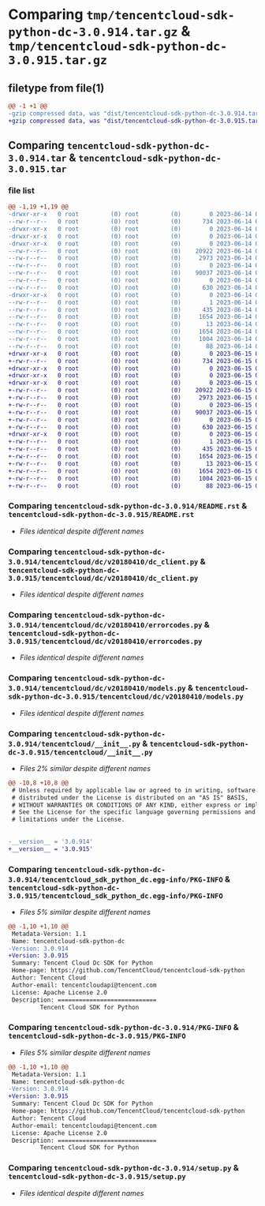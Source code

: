 # Comparing `tmp/tencentcloud-sdk-python-dc-3.0.914.tar.gz` & `tmp/tencentcloud-sdk-python-dc-3.0.915.tar.gz`

## filetype from file(1)

```diff
@@ -1 +1 @@
-gzip compressed data, was "dist/tencentcloud-sdk-python-dc-3.0.914.tar", last modified: Wed Jun 14 00:24:40 2023, max compression
+gzip compressed data, was "dist/tencentcloud-sdk-python-dc-3.0.915.tar", last modified: Thu Jun 15 00:23:43 2023, max compression
```

## Comparing `tencentcloud-sdk-python-dc-3.0.914.tar` & `tencentcloud-sdk-python-dc-3.0.915.tar`

### file list

```diff
@@ -1,19 +1,19 @@
-drwxr-xr-x   0 root         (0) root         (0)        0 2023-06-14 00:24:40.000000 tencentcloud-sdk-python-dc-3.0.914/
--rw-r--r--   0 root         (0) root         (0)      734 2023-06-14 00:24:39.000000 tencentcloud-sdk-python-dc-3.0.914/README.rst
-drwxr-xr-x   0 root         (0) root         (0)        0 2023-06-14 00:24:40.000000 tencentcloud-sdk-python-dc-3.0.914/tencentcloud/
-drwxr-xr-x   0 root         (0) root         (0)        0 2023-06-14 00:24:40.000000 tencentcloud-sdk-python-dc-3.0.914/tencentcloud/dc/
-drwxr-xr-x   0 root         (0) root         (0)        0 2023-06-14 00:24:40.000000 tencentcloud-sdk-python-dc-3.0.914/tencentcloud/dc/v20180410/
--rw-r--r--   0 root         (0) root         (0)    20922 2023-06-14 00:24:39.000000 tencentcloud-sdk-python-dc-3.0.914/tencentcloud/dc/v20180410/dc_client.py
--rw-r--r--   0 root         (0) root         (0)     2973 2023-06-14 00:24:39.000000 tencentcloud-sdk-python-dc-3.0.914/tencentcloud/dc/v20180410/errorcodes.py
--rw-r--r--   0 root         (0) root         (0)        0 2023-06-14 00:24:39.000000 tencentcloud-sdk-python-dc-3.0.914/tencentcloud/dc/v20180410/__init__.py
--rw-r--r--   0 root         (0) root         (0)    90037 2023-06-14 00:24:39.000000 tencentcloud-sdk-python-dc-3.0.914/tencentcloud/dc/v20180410/models.py
--rw-r--r--   0 root         (0) root         (0)        0 2023-06-14 00:24:39.000000 tencentcloud-sdk-python-dc-3.0.914/tencentcloud/dc/__init__.py
--rw-r--r--   0 root         (0) root         (0)      630 2023-06-14 00:24:39.000000 tencentcloud-sdk-python-dc-3.0.914/tencentcloud/__init__.py
-drwxr-xr-x   0 root         (0) root         (0)        0 2023-06-14 00:24:40.000000 tencentcloud-sdk-python-dc-3.0.914/tencentcloud_sdk_python_dc.egg-info/
--rw-r--r--   0 root         (0) root         (0)        1 2023-06-14 00:24:40.000000 tencentcloud-sdk-python-dc-3.0.914/tencentcloud_sdk_python_dc.egg-info/dependency_links.txt
--rw-r--r--   0 root         (0) root         (0)      435 2023-06-14 00:24:40.000000 tencentcloud-sdk-python-dc-3.0.914/tencentcloud_sdk_python_dc.egg-info/SOURCES.txt
--rw-r--r--   0 root         (0) root         (0)     1654 2023-06-14 00:24:40.000000 tencentcloud-sdk-python-dc-3.0.914/tencentcloud_sdk_python_dc.egg-info/PKG-INFO
--rw-r--r--   0 root         (0) root         (0)       13 2023-06-14 00:24:40.000000 tencentcloud-sdk-python-dc-3.0.914/tencentcloud_sdk_python_dc.egg-info/top_level.txt
--rw-r--r--   0 root         (0) root         (0)     1654 2023-06-14 00:24:40.000000 tencentcloud-sdk-python-dc-3.0.914/PKG-INFO
--rw-r--r--   0 root         (0) root         (0)     1004 2023-06-14 00:24:39.000000 tencentcloud-sdk-python-dc-3.0.914/setup.py
--rw-r--r--   0 root         (0) root         (0)       88 2023-06-14 00:24:40.000000 tencentcloud-sdk-python-dc-3.0.914/setup.cfg
+drwxr-xr-x   0 root         (0) root         (0)        0 2023-06-15 00:23:43.000000 tencentcloud-sdk-python-dc-3.0.915/
+-rw-r--r--   0 root         (0) root         (0)      734 2023-06-15 00:23:43.000000 tencentcloud-sdk-python-dc-3.0.915/README.rst
+drwxr-xr-x   0 root         (0) root         (0)        0 2023-06-15 00:23:43.000000 tencentcloud-sdk-python-dc-3.0.915/tencentcloud/
+drwxr-xr-x   0 root         (0) root         (0)        0 2023-06-15 00:23:43.000000 tencentcloud-sdk-python-dc-3.0.915/tencentcloud/dc/
+drwxr-xr-x   0 root         (0) root         (0)        0 2023-06-15 00:23:43.000000 tencentcloud-sdk-python-dc-3.0.915/tencentcloud/dc/v20180410/
+-rw-r--r--   0 root         (0) root         (0)    20922 2023-06-15 00:23:43.000000 tencentcloud-sdk-python-dc-3.0.915/tencentcloud/dc/v20180410/dc_client.py
+-rw-r--r--   0 root         (0) root         (0)     2973 2023-06-15 00:23:43.000000 tencentcloud-sdk-python-dc-3.0.915/tencentcloud/dc/v20180410/errorcodes.py
+-rw-r--r--   0 root         (0) root         (0)        0 2023-06-15 00:23:43.000000 tencentcloud-sdk-python-dc-3.0.915/tencentcloud/dc/v20180410/__init__.py
+-rw-r--r--   0 root         (0) root         (0)    90037 2023-06-15 00:23:43.000000 tencentcloud-sdk-python-dc-3.0.915/tencentcloud/dc/v20180410/models.py
+-rw-r--r--   0 root         (0) root         (0)        0 2023-06-15 00:23:43.000000 tencentcloud-sdk-python-dc-3.0.915/tencentcloud/dc/__init__.py
+-rw-r--r--   0 root         (0) root         (0)      630 2023-06-15 00:23:43.000000 tencentcloud-sdk-python-dc-3.0.915/tencentcloud/__init__.py
+drwxr-xr-x   0 root         (0) root         (0)        0 2023-06-15 00:23:43.000000 tencentcloud-sdk-python-dc-3.0.915/tencentcloud_sdk_python_dc.egg-info/
+-rw-r--r--   0 root         (0) root         (0)        1 2023-06-15 00:23:43.000000 tencentcloud-sdk-python-dc-3.0.915/tencentcloud_sdk_python_dc.egg-info/dependency_links.txt
+-rw-r--r--   0 root         (0) root         (0)      435 2023-06-15 00:23:43.000000 tencentcloud-sdk-python-dc-3.0.915/tencentcloud_sdk_python_dc.egg-info/SOURCES.txt
+-rw-r--r--   0 root         (0) root         (0)     1654 2023-06-15 00:23:43.000000 tencentcloud-sdk-python-dc-3.0.915/tencentcloud_sdk_python_dc.egg-info/PKG-INFO
+-rw-r--r--   0 root         (0) root         (0)       13 2023-06-15 00:23:43.000000 tencentcloud-sdk-python-dc-3.0.915/tencentcloud_sdk_python_dc.egg-info/top_level.txt
+-rw-r--r--   0 root         (0) root         (0)     1654 2023-06-15 00:23:43.000000 tencentcloud-sdk-python-dc-3.0.915/PKG-INFO
+-rw-r--r--   0 root         (0) root         (0)     1004 2023-06-15 00:23:43.000000 tencentcloud-sdk-python-dc-3.0.915/setup.py
+-rw-r--r--   0 root         (0) root         (0)       88 2023-06-15 00:23:43.000000 tencentcloud-sdk-python-dc-3.0.915/setup.cfg
```

### Comparing `tencentcloud-sdk-python-dc-3.0.914/README.rst` & `tencentcloud-sdk-python-dc-3.0.915/README.rst`

 * *Files identical despite different names*

### Comparing `tencentcloud-sdk-python-dc-3.0.914/tencentcloud/dc/v20180410/dc_client.py` & `tencentcloud-sdk-python-dc-3.0.915/tencentcloud/dc/v20180410/dc_client.py`

 * *Files identical despite different names*

### Comparing `tencentcloud-sdk-python-dc-3.0.914/tencentcloud/dc/v20180410/errorcodes.py` & `tencentcloud-sdk-python-dc-3.0.915/tencentcloud/dc/v20180410/errorcodes.py`

 * *Files identical despite different names*

### Comparing `tencentcloud-sdk-python-dc-3.0.914/tencentcloud/dc/v20180410/models.py` & `tencentcloud-sdk-python-dc-3.0.915/tencentcloud/dc/v20180410/models.py`

 * *Files identical despite different names*

### Comparing `tencentcloud-sdk-python-dc-3.0.914/tencentcloud/__init__.py` & `tencentcloud-sdk-python-dc-3.0.915/tencentcloud/__init__.py`

 * *Files 2% similar despite different names*

```diff
@@ -10,8 +10,8 @@
 # Unless required by applicable law or agreed to in writing, software
 # distributed under the License is distributed on an "AS IS" BASIS,
 # WITHOUT WARRANTIES OR CONDITIONS OF ANY KIND, either express or implied.
 # See the License for the specific language governing permissions and
 # limitations under the License.
 
 
-__version__ = '3.0.914'
+__version__ = '3.0.915'
```

### Comparing `tencentcloud-sdk-python-dc-3.0.914/tencentcloud_sdk_python_dc.egg-info/PKG-INFO` & `tencentcloud-sdk-python-dc-3.0.915/tencentcloud_sdk_python_dc.egg-info/PKG-INFO`

 * *Files 5% similar despite different names*

```diff
@@ -1,10 +1,10 @@
 Metadata-Version: 1.1
 Name: tencentcloud-sdk-python-dc
-Version: 3.0.914
+Version: 3.0.915
 Summary: Tencent Cloud Dc SDK for Python
 Home-page: https://github.com/TencentCloud/tencentcloud-sdk-python
 Author: Tencent Cloud
 Author-email: tencentcloudapi@tencent.com
 License: Apache License 2.0
 Description: ============================
         Tencent Cloud SDK for Python
```

### Comparing `tencentcloud-sdk-python-dc-3.0.914/PKG-INFO` & `tencentcloud-sdk-python-dc-3.0.915/PKG-INFO`

 * *Files 5% similar despite different names*

```diff
@@ -1,10 +1,10 @@
 Metadata-Version: 1.1
 Name: tencentcloud-sdk-python-dc
-Version: 3.0.914
+Version: 3.0.915
 Summary: Tencent Cloud Dc SDK for Python
 Home-page: https://github.com/TencentCloud/tencentcloud-sdk-python
 Author: Tencent Cloud
 Author-email: tencentcloudapi@tencent.com
 License: Apache License 2.0
 Description: ============================
         Tencent Cloud SDK for Python
```

### Comparing `tencentcloud-sdk-python-dc-3.0.914/setup.py` & `tencentcloud-sdk-python-dc-3.0.915/setup.py`

 * *Files identical despite different names*

